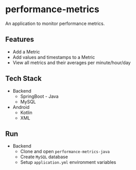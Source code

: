 # performance-metrics

An application to monitor performance metrics.

## Features
- Add a Metric 
- Add values and timestamps to a Metric
- View all metrics and their averages per minute/hour/day

## Tech Stack
- Backend
  - SpringBoot - Java 
  - MySQL
- Android
  - Kotlin
  - XML
## Run
- Backend
   - Clone and open `performance-metrics-java` 
   - Create `MySQL` database
   - Setup `application.yml` environment variables
   

